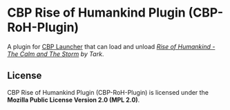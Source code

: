 # CBP Rise of Humankind Plugin (CBP-RoH-Plugin)
A plugin for [CBP Launcher](https://github.com/MHLoppy/CBP-Launcher) that can load and unload _[Rise of Humankind - The Calm and The Storm](https://steamcommunity.com/sharedfiles/filedetails/?id=2613116925) by Tark_.

## License
CBP Rise of Humankind Plugin (CBP-RoH-Plugin) is licensed under the **Mozilla Public License Version 2.0 (MPL 2.0)**.
